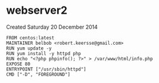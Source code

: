 # webserver2
Created Saturday 20 December 2014

	FROM centos:latest
	MAINTAINER belbob <robert.keersse@gmail.com>
	RUN yum update -y
	RUN yum install -y httpd php
	RUN echo "<?php phpinfo(); ?>" > /var/www/html/info.php
	EXPOSE 80
	ENTRYPOINT ["/usr/sbin/httpd"]
	CMD ["-D", "FOREGROUND"]
